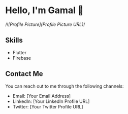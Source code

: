  # Hello, I'm Gamal 👋

/*![Profile Picture](Profile Picture URL)*/


## Skills

- Flutter
- Firebase






## Contact Me

You can reach out to me through the following channels:

- Email: [Your Email Address]
- LinkedIn: [Your LinkedIn Profile URL]
- Twitter: [Your Twitter Profile URL]
